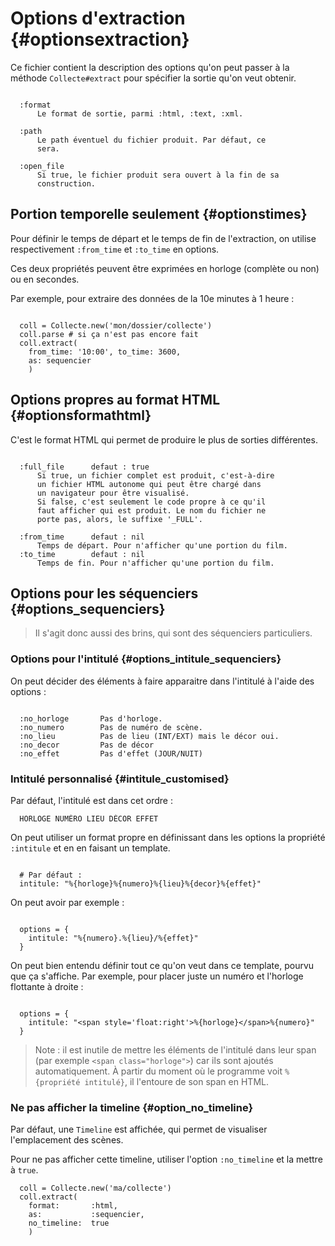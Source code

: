 # Options d'extraction {#optionsextraction}

Ce fichier contient la description des options qu'on peut passer à la méthode `Collecte#extract` pour spécifier la sortie qu'on veut obtenir.

~~~

  :format
      Le format de sortie, parmi :html, :text, :xml.

  :path
      Le path éventuel du fichier produit. Par défaut, ce
      sera.

  :open_file
      Si true, le fichier produit sera ouvert à la fin de sa
      construction.

~~~

## Portion temporelle seulement {#optionstimes}

Pour définir le temps de départ et le temps de fin de l'extraction, on utilise respectivement `:from_time` et `:to_time` en options.

Ces deux propriétés peuvent être exprimées en horloge (complète ou non) ou en secondes.

Par exemple, pour extraire des données de la 10e minutes à 1 heure :

~~~

  coll = Collecte.new('mon/dossier/collecte')
  coll.parse # si ça n'est pas encore fait
  coll.extract(
    from_time: '10:00', to_time: 3600,
    as: sequencier
    )

~~~


## Options propres au format HTML {#optionsformathtml}

C'est le format HTML qui permet de produire le plus de sorties différentes.

~~~

  :full_file      defaut : true
      Si true, un fichier complet est produit, c'est-à-dire
      un fichier HTML autonome qui peut être chargé dans
      un navigateur pour être visualisé.
      Si false, c'est seulement le code propre à ce qu'il
      faut afficher qui est produit. Le nom du fichier ne
      porte pas, alors, le suffixe '_FULL'.

  :from_time      defaut : nil
      Temps de départ. Pour n'afficher qu'une portion du film.
  :to_time        defaut : nil
      Temps de fin. Pour n'afficher qu'une portion du film.

~~~

## Options pour les séquenciers {#options_sequenciers}

> Il s'agit donc aussi des brins, qui sont des séquenciers particuliers.

### Options pour l'intitulé {#options_intitule_sequenciers}

On peut décider des éléments à faire apparaitre dans l'intitulé à l'aide des options :

~~~

  :no_horloge       Pas d'horloge.
  :no_numero        Pas de numéro de scène.
  :no_lieu          Pas de lieu (INT/EXT) mais le décor oui.
  :no_decor         Pas de décor
  :no_effet         Pas d'effet (JOUR/NUIT)

~~~

### Intitulé personnalisé {#intitule_customised}

Par défaut, l'intitulé est dans cet ordre :

~~~
  HORLOGE NUMÉRO LIEU DÉCOR EFFET
~~~

On peut utiliser un format propre en définissant dans les options la propriété `:intitule` et en en faisant un template.

~~~

  # Par défaut :
  intitule: "%{horloge}%{numero}%{lieu}%{decor}%{effet}"

~~~


On peut avoir par exemple :

~~~

  options = {
    intitule: "%{numero}.%{lieu}/%{effet}"
  }

~~~

On peut bien entendu définir tout ce qu'on veut dans ce template, pourvu que ça s'affiche. Par exemple, pour placer juste un numéro et l'horloge flottante à droite :

~~~

  options = {
    intitule: "<span style='float:right'>%{horloge}</span>%{numero}"
  }
~~~

> Note : il est inutile de mettre les éléments de l'intitulé dans leur span (par exemple `<span class="horloge">`) car ils sont ajoutés automatiquement. À partir du moment où le programme voit `%{propriété intitulé}`, il l'entoure de son span en HTML.


### Ne pas afficher la timeline {#option_no_timeline}

Par défaut, une `Timeline` est affichée, qui permet de visualiser l'emplacement des scènes.

Pour ne pas afficher cette timeline, utiliser l'option `:no_timeline` et la mettre à `true`.

~~~
  coll = Collecte.new('ma/collecte')
  coll.extract(
    format:       :html,
    as:           :sequencier,
    no_timeline:  true
    )
~~~
